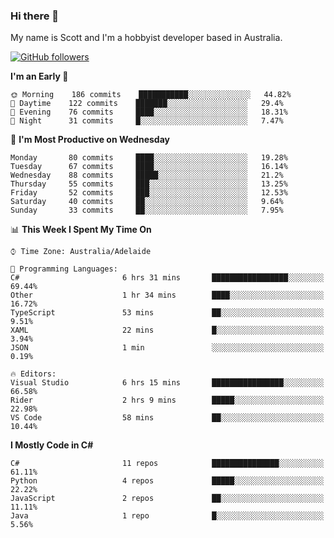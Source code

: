 ### Hi there 👋

My name is Scott and I'm a hobbyist developer based in Australia.

[![GitHub followers](https://img.shields.io/github/followers/puppetsw?label=Follow&style=social)](https://github.com/puppetsw?tab=followers)

<!--START_SECTION:waka-->
**I'm an Early 🐤** 

```text
🌞 Morning    186 commits    ███████████░░░░░░░░░░░░░░   44.82% 
🌆 Daytime    122 commits    ███████░░░░░░░░░░░░░░░░░░   29.4% 
🌃 Evening    76 commits     ████░░░░░░░░░░░░░░░░░░░░░   18.31% 
🌙 Night      31 commits     █░░░░░░░░░░░░░░░░░░░░░░░░   7.47%

```
📅 **I'm Most Productive on Wednesday** 

```text
Monday       80 commits     ████░░░░░░░░░░░░░░░░░░░░░   19.28% 
Tuesday      67 commits     ████░░░░░░░░░░░░░░░░░░░░░   16.14% 
Wednesday    88 commits     █████░░░░░░░░░░░░░░░░░░░░   21.2% 
Thursday     55 commits     ███░░░░░░░░░░░░░░░░░░░░░░   13.25% 
Friday       52 commits     ███░░░░░░░░░░░░░░░░░░░░░░   12.53% 
Saturday     40 commits     ██░░░░░░░░░░░░░░░░░░░░░░░   9.64% 
Sunday       33 commits     ██░░░░░░░░░░░░░░░░░░░░░░░   7.95%

```


📊 **This Week I Spent My Time On** 

```text
⌚︎ Time Zone: Australia/Adelaide

💬 Programming Languages: 
C#                       6 hrs 31 mins       █████████████████░░░░░░░░   69.44% 
Other                    1 hr 34 mins        ████░░░░░░░░░░░░░░░░░░░░░   16.72% 
TypeScript               53 mins             ██░░░░░░░░░░░░░░░░░░░░░░░   9.51% 
XAML                     22 mins             █░░░░░░░░░░░░░░░░░░░░░░░░   3.94% 
JSON                     1 min               ░░░░░░░░░░░░░░░░░░░░░░░░░   0.19%

🔥 Editors: 
Visual Studio            6 hrs 15 mins       ████████████████░░░░░░░░░   66.58% 
Rider                    2 hrs 9 mins        █████░░░░░░░░░░░░░░░░░░░░   22.98% 
VS Code                  58 mins             ██░░░░░░░░░░░░░░░░░░░░░░░   10.44%

```

**I Mostly Code in C#** 

```text
C#                       11 repos            ███████████████░░░░░░░░░░   61.11% 
Python                   4 repos             █████░░░░░░░░░░░░░░░░░░░░   22.22% 
JavaScript               2 repos             ██░░░░░░░░░░░░░░░░░░░░░░░   11.11% 
Java                     1 repo              █░░░░░░░░░░░░░░░░░░░░░░░░   5.56%

```



<!--END_SECTION:waka-->

<!--
**puppetsw/puppetsw** is a ✨ _special_ ✨ repository because its `README.md` (this file) appears on your GitHub profile.

Here are some ideas to get you started:

- 🔭 I’m currently working on ...
- 🌱 I’m currently learning ...
- 👯 I’m looking to collaborate on ...
- 🤔 I’m looking for help with ...
- 💬 Ask me about ...
- 📫 How to reach me: ...
- 😄 Pronouns: ...
- ⚡ Fun fact: ...
-->
